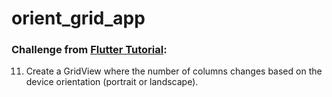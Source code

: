 # orient_grid_app

### Challenge from [Flutter Tutorial](https://flutter-tutorial.net/list-and-grid/questions-for-practice-2/):
11. Create a GridView where the number of columns changes based on the device orientation (portrait or landscape).
